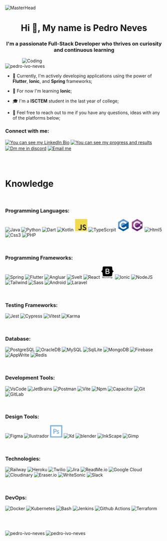 ![MasterHead](https://uploads-ssl.webflow.com/5f841209f4e71b2d70034471/6078b650748b8558d46ffb7f_Flutter%20app%20development.png)
<h1 align="center">Hi 👋, My name is Pedro Neves</h1>
<h3 align="center">I'm a passionate Full-Stack Developer who thrives on curiosity and continuous learning</h3>
<img align="right" alt="Coding" width="450" src="https://media2.giphy.com/media/qgQUggAC3Pfv687qPC/giphy.gif">

<p align="left"> <img src="https://komarev.com/ghpvc/?username=pedro-ivo-neves&label=Profile%20views&color=0e75b6&style=flat" alt="pedro-ivo-neves" /> </p>

- 🔭 Currently, I'm actively developing applications using the power of **Flutter**, **Ionic**, and **Spring** frameworks;

- 🌱 For now I'm learning **Ionic**;

- 🎓 I'm a **ISCTEM** student in the last year of college;

- 💬 Feel free to reach out to me if you have any questions, ideas with any of the platforms below;

<h3 align="left">Connect with me:</h3>
<p align="left">
<a href="https://linkedin.com/in/pedro-ivo-neves" target="blank"><img align="center" src="https://www.vectorlogo.zone/logos/linkedin/linkedin-icon.svg" alt="You can see my LinkedIn Bio" height="35" width="45" /></a>
<a href="https://www.leetcode.com/pedro_neves" target="blank"><img align="center" src="https://raw.githubusercontent.com/rahuldkjain/github-profile-readme-generator/master/src/images/icons/Social/leet-code.svg" alt="You can see my progress and results" height="35" width="45" /></a>
<a href="https://Discordapp.com/users/815972951345332256" target="blank"><img align="center" src="https://www.vectorlogo.zone/logos/discordapp/discordapp-tile.svg" alt="Dm me in discord" height="35" width="35" /></a>
<a href='mailto:pedronevesmz2015@gmail.com'><img align="center" src='https://upload.wikimedia.org/wikipedia/commons/thumb/7/7e/Gmail_icon_%282020%29.svg/768px-Gmail_icon_%282020%29.svg.png?20221017173631' height="33" width="39" alt="Email me" /></a>
</p>

<br><br>
<h1>Knowledge</h1>
<br>
<h3 align="left">Programming Languages: </h3>
<p align="left">
<img src="https://www.vectorlogo.zone/logos/java/java-icon.svg"  width="45" height="45" alt="Java">
<img src="https://www.vectorlogo.zone/logos/python/python-icon.svg"  width="40" height="40" alt="Python">
<img src="https://www.vectorlogo.zone/logos/dartlang/dartlang-icon.svg"  width="40" height="40" alt="Dart">
<img src="https://www.vectorlogo.zone/logos/kotlinlang/kotlinlang-icon.svg"  width="40" height="40" alt="Kotlin">
<img src="https://raw.githubusercontent.com/devicons/devicon/master/icons/javascript/javascript-original.svg" width="40" height="40" alt="Javascrpit">
<img src="https://www.vectorlogo.zone/logos/typescriptlang/typescriptlang-icon.svg" width="40" height="40" alt="TypeScrpit">
<img src="https://raw.githubusercontent.com/devicons/devicon/master/icons/c/c-original.svg" width="40" height="40" alt="C" />
<img src="https://raw.githubusercontent.com/devicons/devicon/master/icons/csharp/csharp-original.svg" width="40" height="40" alt="CSharp"/>
<img src="https://www.vectorlogo.zone/logos/w3_html5/w3_html5-icon.svg" width="40" height="40" alt="Html5"/>
<img src="https://www.vectorlogo.zone/logos/w3_css/w3_css-icon.svg" width="40" height="40" alt="Css3"/>
<img src="https://www.vectorlogo.zone/logos/php/php-icon.svg" width="40" height="40" alt="PHP"/>
  
</p>

<br>

<h3>Programming Frameworks: </h3>
<p>
<img src="https://www.vectorlogo.zone/logos/springio/springio-icon.svg"  width="40" height="40" alt="Spring">
<img src="https://www.vectorlogo.zone/logos/flutterio/flutterio-icon.svg"  width="40" height="40" alt="Flutter">  
<img src="https://www.vectorlogo.zone/logos/angular/angular-icon.svg"  width="40" height="40" alt="Angluar">  
<img src="https://upload.wikimedia.org/wikipedia/commons/1/1b/Svelte_Logo.svg"  width="40" height="40" alt="Svelt">
<img src="https://www.vectorlogo.zone/logos/reactjs/reactjs-icon.svg"  width="40" height="40" alt="React">
<img src="https://raw.githubusercontent.com/devicons/devicon/master/icons/bootstrap/bootstrap-plain-wordmark.svg"  width="40" height="40" alt="BootStrap">
<img src="https://www.vectorlogo.zone/logos/ionicframework/ionicframework-icon.svg"  width="40" height="40" alt="Ionic"> 
<img src="https://www.vectorlogo.zone/logos/nodejs/nodejs-icon.svg"  width="40" height="40" alt="NodeJS">    
<img src="https://www.vectorlogo.zone/logos/tailwindcss/tailwindcss-icon.svg"  width="40" height="40" alt="Tailwind"> 
<img src="https://www.vectorlogo.zone/logos/sass-lang/sass-lang-icon.svg"  width="40" height="40" alt="Sass"> 
<img src="https://www.vectorlogo.zone/logos/android/android-icon.svg"  width="40" height="40" alt="Android"> 
<img src="https://www.vectorlogo.zone/logos/laravel/laravel-icon.svg"  width="40" height="40" alt="Laravel">
  
</p>

<br>

<h3>Testing Frameworks: </h3>
<p>
<img src="https://www.vectorlogo.zone/logos/jestjsio/jestjsio-icon.svg"  width="40" height="40" alt="Jest">
<img src="https://iconape.com/wp-content/files/gj/370774/svg/370774.svg"  width="42" height="42" alt="Cypress">
<img src="https://vitest.dev/logo.svg"  width="45" height="45" alt="Vitest">
<img src="https://github.com/Pedro-Ivo-Neves/Pedro-Ivo-Neves/assets/83455817/2ae4aee1-38ea-4801-8432-bc59c40f7a30"  width="45" height="40" alt="Karma">


</p>
<br>

<h3>Database: </h3>
<p>
<img src="https://www.vectorlogo.zone/logos/postgresql/postgresql-icon.svg"  width="40" height="40" alt="PostgreSQL"> 
<img src="https://www.vectorlogo.zone/logos/oracle/oracle-icon.svg"  width="40" height="40" alt="OracleDB">
<img src="https://www.vectorlogo.zone/logos/mysql/mysql-icon.svg"  width="40" height="40" alt="MySQL">
<img src="https://www.vectorlogo.zone/logos/sqlite/sqlite-icon.svg"  width="40" height="40" alt="SqlLite">
<img src="https://www.vectorlogo.zone/logos/mongodb/mongodb-icon.svg"  width="40" height="40" alt="MongoDB">
<img src="https://www.vectorlogo.zone/logos/firebase/firebase-icon.svg"  width="40" height="40" alt="Firebase">
<img src="https://www.vectorlogo.zone/logos/appwriteio/appwriteio-icon.svg"  width="40" height="40" alt="AppWrite">
<img src="https://www.vectorlogo.zone/logos/redis/redis-icon.svg"  width="40" height="40" alt="Redis">
  
</p>

<br>

<h3>Development Tools: </h3>
<p>
<img src="https://www.vectorlogo.zone/logos/visualstudio_code/visualstudio_code-icon.svg"  width="40" height="40" alt="VsCode">
<img src="https://www.vectorlogo.zone/logos/jetbrains/jetbrains-icon.svg"  width="40" height="40" alt="JetBrains">
<img src="https://www.vectorlogo.zone/logos/getpostman/getpostman-icon.svg"  width="40" height="40" alt="Postman">
<img src="https://vectorwiki.com/images/bjlcA__vitejs.svg"  width="40" height="40" alt="Vite"> 
<img src="https://www.vectorlogo.zone/logos/npmjs/npmjs-icon.svg"  width="38" height="38" alt="Npm">
<img src="https://raw.githubusercontent.com/get-icon/geticon/fc0f660daee147afb4a56c64e12bde6486b73e39/icons/capacitorjs-icon.svg"  width="35" height="35" alt="Capacitor">
<img src="https://www.vectorlogo.zone/logos/git-scm/git-scm-icon.svg"  width="40" height="40" alt="Git">
<img src="https://www.vectorlogo.zone/logos/gitlab/gitlab-icon.svg"  width="40" height="40" alt="GitLab">
</p>

<br>

<h3>Design Tools: </h3>
<p>
<img src="https://www.vectorlogo.zone/logos/figma/figma-icon.svg"  width="40" height="40" alt="Figma"> 
<img src="https://www.vectorlogo.zone/logos/adobe_illustrator/adobe_illustrator-icon.svg"  width="40" height="40" alt="Ilustrador">
<img src="https://raw.githubusercontent.com/devicons/devicon/master/icons/photoshop/photoshop-line.svg"  width="40" height="40" alt="Photoshop">
<img src="https://cdn.worldvectorlogo.com/logos/adobe-xd.svg"  width="40" height="40" alt="Xd">
<img src="https://download.blender.org/branding/community/blender_community_badge_white.svg" alt="blender" width="40" height="40"/>
<img src="https://www.vectorlogo.zone/logos/inkscape/inkscape-icon.svg" width="40" height="40" alt="InkScape">
<img src="https://www.vectorlogo.zone/logos/gimp/gimp-icon.svg" width="40" height="40" alt="Gimp">
  
</p>

<br>


<h3>Technologies: </h3>
<p>
<img src="https://camo.githubusercontent.com/df61f4b2e2cc40922b5290ed53040485ab7167836872ce1aa88d88462e9816ce/68747470733a2f2f7261696c7761792e6170702f6272616e642f6c6f676f2d6c696768742e706e67"  width="45" height="45" alt="Railway">
<img src="https://www.vectorlogo.zone/logos/heroku/heroku-icon.svg"  width="40" height="40" alt="Heroku">
<img src="https://www.vectorlogo.zone/logos/twilio/twilio-icon.svg"  width="40" height="40" alt="Twilio">
<img src="https://www.vectorlogo.zone/logos/atlassian_jira/atlassian_jira-icon.svg"  width="40" height="40" alt="Jira">
<img src="https://www.vectorlogo.zone/logos/readmeio/readmeio-icon.svg"  width="40" height="40" alt="ReadMe.io">
<img src="https://vectorwiki.com/images/PmILE__google-cloud.svg"  width="40" height="40" alt="Google Cloud">
<img src="https://vectorwiki.com/images/AIm9a__cloudinary.svg"  width="45" height="45" alt="Cloudinary">
<img src="https://raw.githubusercontent.com/DiemenDesign/LibreICONS/2d2172d15e3c6ca03c018629d60050e4b99e5c55/svg-color/libre-gui-eraser.svg"  width="35" height="40" alt="Eraser.io">
<img src="https://images.crunchbase.com/image/upload/c_lpad,f_auto,q_auto:eco,dpr_1/ci8hv3dncoavlcwjh0g8"  width="40" height="40" alt="WriteSonic">
<img src="https://www.vectorlogo.zone/logos/slack/slack-icon.svg"  width="35" height="35" alt="Slack">

</p>

<br>

<h3>DevOps: </h3>
<p>
<img src="https://raw.githubusercontent.com/wappalyzer/wappalyzer/3ed9a8c5cf1158747cda806ca2c6becd867ef325/src/drivers/webextension/images/icons/Docker.svg"  width="60" height="60" alt="Docker"> 
<img src="https://www.vectorlogo.zone/logos/kubernetes/kubernetes-icon.svg"  width="45" height="45" alt="Kubernetes"> 
<img src="https://www.vectorlogo.zone/logos/gnu_bash/gnu_bash-icon.svg"  width="50" height="50" alt="Bash"> 
<img src="https://www.vectorlogo.zone/logos/jenkins/jenkins-icon.svg"  width="50" height="50" alt="Jenkins">
<img src="https://seeklogo.com/images/G/github-actions-logo-031704BDC6-seeklogo.com.png"  width="48" height="48" alt="Github Actions">
<img src="https://raw.githubusercontent.com/uiwjs/file-icons/00092fb19e0357a7d8e1cec4f909c7be24c426e9/icon/terraform.svg"  width="50" height="50" alt="Terraform">

</p>
<br><br>
<!-- <h3 align="left">Languages and Tools:</h3>
<p align="left"> <a href="https://developer.android.com" target="_blank" rel="noreferrer"> <img src="https://raw.githubusercontent.com/devicons/devicon/master/icons/android/android-original-wordmark.svg" alt="android" width="40" height="40"/> </a> <a href="https://www.gnu.org/software/bash/" target="_blank" rel="noreferrer"> <img src="https://www.vectorlogo.zone/logos/gnu_bash/gnu_bash-icon.svg" alt="bash" width="40" height="40"/> </a> <a href="https://www.blender.org/" target="_blank" rel="noreferrer"> <img src="https://download.blender.org/branding/community/blender_community_badge_white.svg" alt="blender" width="40" height="40"/> </a> <a href="https://getbootstrap.com" target="_blank" rel="noreferrer"> <img src="https://raw.githubusercontent.com/devicons/devicon/master/icons/bootstrap/bootstrap-plain-wordmark.svg" alt="bootstrap" width="40" height="40"/> </a> <a href="https://www.cprogramming.com/" target="_blank" rel="noreferrer"> <img src="https://raw.githubusercontent.com/devicons/devicon/master/icons/c/c-original.svg" alt="c" width="40" height="40"/> </a> <a href="https://www.w3schools.com/cs/" target="_blank" rel="noreferrer"> <img src="https://raw.githubusercontent.com/devicons/devicon/master/icons/csharp/csharp-original.svg" alt="csharp" width="40" height="40"/> </a> <a href="https://www.w3schools.com/css/" target="_blank" rel="noreferrer"> <img src="https://raw.githubusercontent.com/devicons/devicon/master/icons/css3/css3-original-wordmark.svg" alt="css3" width="40" height="40"/> </a> <a href="https://dart.dev" target="_blank" rel="noreferrer"> <img src="https://www.vectorlogo.zone/logos/dartlang/dartlang-icon.svg" alt="dart" width="40" height="40"/> </a> <a href="https://www.figma.com/" target="_blank" rel="noreferrer"> <img src="https://www.vectorlogo.zone/logos/figma/figma-icon.svg" alt="figma" width="40" height="40"/> </a> <a href="https://firebase.google.com/" target="_blank" rel="noreferrer"> <img src="https://www.vectorlogo.zone/logos/firebase/firebase-icon.svg" alt="firebase" width="40" height="40"/> </a> <a href="https://flutter.dev" target="_blank" rel="noreferrer"> <img src="https://www.vectorlogo.zone/logos/flutterio/flutterio-icon.svg" alt="flutter" width="40" height="40"/> </a> <a href="https://git-scm.com/" target="_blank" rel="noreferrer"> <img src="https://www.vectorlogo.zone/logos/git-scm/git-scm-icon.svg" alt="git" width="40" height="40"/> </a> <a href="https://www.w3.org/html/" target="_blank" rel="noreferrer"> <img src="https://raw.githubusercontent.com/devicons/devicon/master/icons/html5/html5-original-wordmark.svg" alt="html5" width="40" height="40"/> </a> <a href="https://www.adobe.com/in/products/illustrator.html" target="_blank" rel="noreferrer"> <img src="https://www.vectorlogo.zone/logos/adobe_illustrator/adobe_illustrator-icon.svg" alt="illustrator" width="40" height="40"/> </a> <a href="https://www.java.com" target="_blank" rel="noreferrer"> <img src="https://raw.githubusercontent.com/devicons/devicon/master/icons/java/java-original.svg" alt="java" width="40" height="40"/> </a> <a href="https://developer.mozilla.org/en-US/docs/Web/JavaScript" target="_blank" rel="noreferrer"> <img src="https://raw.githubusercontent.com/devicons/devicon/master/icons/javascript/javascript-original.svg" alt="javascript" width="40" height="40"/> </a> <a href="https://kotlinlang.org" target="_blank" rel="noreferrer"> <img src="https://www.vectorlogo.zone/logos/kotlinlang/kotlinlang-icon.svg" alt="kotlin" width="40" height="40"/> </a> <a href="https://www.linux.org/" target="_blank" rel="noreferrer"> <img src="https://raw.githubusercontent.com/devicons/devicon/master/icons/linux/linux-original.svg" alt="linux" width="40" height="40"/> </a> <a href="https://www.mongodb.com/" target="_blank" rel="noreferrer"> <img src="https://raw.githubusercontent.com/devicons/devicon/master/icons/mongodb/mongodb-original-wordmark.svg" alt="mongodb" width="40" height="40"/> </a> <a href="https://www.mysql.com/" target="_blank" rel="noreferrer"> <img src="https://raw.githubusercontent.com/devicons/devicon/master/icons/mysql/mysql-original-wordmark.svg" alt="mysql" width="40" height="40"/> </a> <a href="https://nodejs.org" target="_blank" rel="noreferrer"> <img src="https://raw.githubusercontent.com/devicons/devicon/master/icons/nodejs/nodejs-original-wordmark.svg" alt="nodejs" width="40" height="40"/> </a> <a href="https://www.oracle.com/" target="_blank" rel="noreferrer"> <img src="https://raw.githubusercontent.com/devicons/devicon/master/icons/oracle/oracle-original.svg" alt="oracle" width="40" height="40"/> </a> <a href="https://www.photoshop.com/en" target="_blank" rel="noreferrer"> <img src="https://raw.githubusercontent.com/devicons/devicon/master/icons/photoshop/photoshop-line.svg" alt="photoshop" width="40" height="40"/> </a> <a href="https://www.postgresql.org" target="_blank" rel="noreferrer"> <img src="https://raw.githubusercontent.com/devicons/devicon/master/icons/postgresql/postgresql-original-wordmark.svg" alt="postgresql" width="40" height="40"/> </a> <a href="https://www.python.org" target="_blank" rel="noreferrer"> <img src="https://raw.githubusercontent.com/devicons/devicon/master/icons/python/python-original.svg" alt="python" width="40" height="40"/> </a> <a href="https://reactjs.org/" target="_blank" rel="noreferrer"> <img src="https://raw.githubusercontent.com/devicons/devicon/master/icons/react/react-original-wordmark.svg" alt="react" width="40" height="40"/> </a> <a href="https://sass-lang.com" target="_blank" rel="noreferrer"> <img src="https://raw.githubusercontent.com/devicons/devicon/master/icons/sass/sass-original.svg" alt="sass" width="40" height="40"/> </a> <a href="https://spring.io/" target="_blank" rel="noreferrer"> <img src="https://www.vectorlogo.zone/logos/springio/springio-icon.svg" alt="spring" width="40" height="40"/> </a> <a href="https://www.sqlite.org/" target="_blank" rel="noreferrer"> <img src="https://www.vectorlogo.zone/logos/sqlite/sqlite-icon.svg" alt="sqlite" width="40" height="40"/> </a> <a href="https://svelte.dev" target="_blank" rel="noreferrer"> <img src="https://upload.wikimedia.org/wikipedia/commons/1/1b/Svelte_Logo.svg" alt="svelte" width="40" height="40"/> </a> <a href="https://tailwindcss.com/" target="_blank" rel="noreferrer"> <img src="https://www.vectorlogo.zone/logos/tailwindcss/tailwindcss-icon.svg" alt="tailwind" width="40" height="40"/> </a> <a href="https://unity.com/" target="_blank" rel="noreferrer"> <img src="https://www.vectorlogo.zone/logos/unity3d/unity3d-icon.svg" alt="unity" width="40" height="40"/> </a> <a href="https://www.adobe.com/products/xd.html" target="_blank" rel="noreferrer"> <img src="https://cdn.worldvectorlogo.com/logos/adobe-xd.svg" alt="xd" width="40" height="40"/> </a> 
<img src="https://www.vectorlogo.zone/logos/ionicframework/ionicframework-icon.svg" width="40" height="40" alt="Ionic">
<img src="https://www.vectorlogo.zone/logos/angular/angular-icon.svg" width="40" height="40" alt="Angular"> 
<img src="https://www.vectorlogo.zone/logos/typescriptlang/typescriptlang-icon.svg" width="40" height="40" alt="Typescript">
<img src="https://www.vectorlogo.zone/logos/inkscape/inkscape-icon.svg" width="40" height="40" alt="InkScape">
</p> -->

<p>
<!-- <img src="https://github-readme-stats.vercel.app/api/top-langs?username=pedro-ivo-neves&show_icons=true&locale=en&layout=compact" alt="pedro-ivo-neves" />
&nbsp; -->

<!-- Github 1º Card -->  
<picture>
  <source
    srcset="https://github-readme-stats.vercel.app/api?username=pedro-ivo-neves&show_icons=true&theme=vue-dark&hide_border=true"
    media="(prefers-color-scheme: dark)"
    />
<source
    srcset="https://github-readme-stats.vercel.app/api?username=pedro-ivo-neves&show_icons=true&theme=vue"
    media="(prefers-color-scheme: light), (prefers-color-scheme: no-preference) "
    />
  
  <img src="https://github-readme-stats.vercel.app/api?username=pedro-ivo-neves&show_icons=true&locale=en" alt="pedro-ivo-neves" />
</picture>
  
<!--<br>-->
<!-- <p> -->

<!-- Github 2º Card -->
<picture>
  <source
    srcset="https://github-readme-streak-stats.herokuapp.com?user=pedro-ivo-neves&theme=vue-dark&hide_border=true"
    media="(prefers-color-scheme: dark)"
    />
<source
    srcset="https://github-readme-streak-stats.herokuapp.com/?user=pedro-ivo-neves&show_icons=true&theme=vue"
    media="(prefers-color-scheme: light), (prefers-color-scheme: no-preference) "
    />
  
  <img src="https://github-readme-streak-stats.herokuapp.com?user=pedro-ivo-neves&show_icons=true" alt="pedro-ivo-neves"/>
</picture>
</p>
<!-- ![Snake animation](https://github.com/thepiyushmalhotra/thepiyushmalhotra/blob/output/github-contribution-grid-snake.svg) -->
